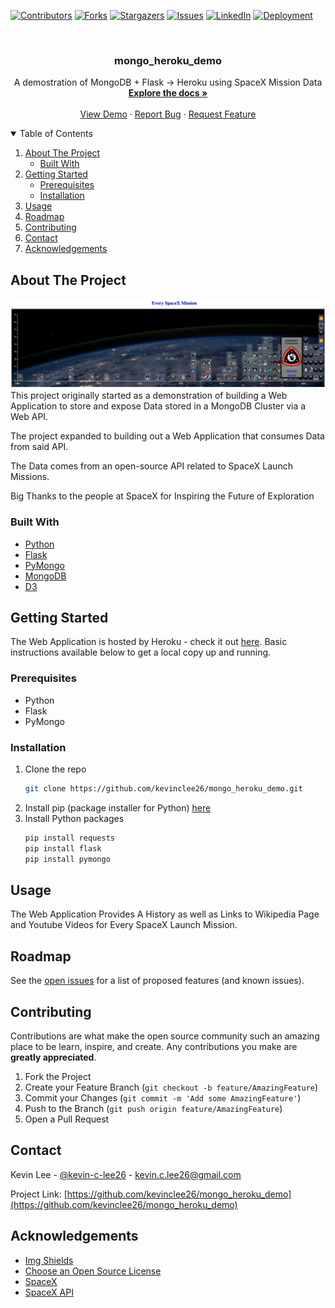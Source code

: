 <!-- Find and Replace All mongo_heroku_demo -->
<!-- Replace [product-screenshot] [product-url] -->
<!-- Other Badgets https://naereen.github.io/badges/ -->
[![Contributors][contributors-shield]][contributors-url]
[![Forks][forks-shield]][forks-url]
[![Stargazers][stars-shield]][stars-url]
[![Issues][issues-shield]][issues-url]
[![LinkedIn][linkedin-shield]][linkedin-url]
[![Deployment][heroku-shield]][product-url]
<!-- [![License][license-shield]][license-url] -->

<!-- PROJECT LOGO -->
<br />
<p align="center">
  <!-- <a href="https://github.com/kevinclee26/mongo_heroku_demo">
    <img src="images/logo.png" alt="Logo" width="80" height="80">
  </a> -->

  <h3 align="center">mongo_heroku_demo</h3>

  <p align="center">
    A demostration of MongoDB + Flask -> Heroku using SpaceX Mission Data
    <br />
    <a href="https://github.com/kevinclee26/mongo_heroku_demo"><strong>Explore the docs »</strong></a>
    <br />
    <br />
    <a href="https://mongo-heroku-demo.herokuapp.com/">View Demo</a>
    ·
    <a href="https://github.com/kevinclee26/mongo_heroku_demo/issues">Report Bug</a>
    ·
    <a href="https://github.com/kevinclee26/mongo_heroku_demo/issues">Request Feature</a>
  </p>
</p>

<!-- TABLE OF CONTENTS -->
<details open="open">
  <summary>Table of Contents</summary>
  <ol>
    <li>
      <a href="#about-the-project">About The Project</a>
      <ul>
        <li><a href="#built-with">Built With</a></li>
      </ul>
    </li>
    <li>
      <a href="#getting-started">Getting Started</a>
      <ul>
        <li><a href="#prerequisites">Prerequisites</a></li>
        <li><a href="#installation">Installation</a></li>
      </ul>
    </li>
    <li><a href="#usage">Usage</a></li>
    <li><a href="#roadmap">Roadmap</a></li>
    <li><a href="#contributing">Contributing</a></li>
	<!-- <li><a href="#license">License</a></li> -->
    <li><a href="#contact">Contact</a></li>
    <li><a href="#acknowledgements">Acknowledgements</a></li>
  </ol>
</details>

<!-- ABOUT THE PROJECT -->
## About The Project

[![Product Name Screen Shot][product-screenshot]][product-url]
This project originally started as a demonstration of building a Web Application to store and expose Data stored in a MongoDB Cluster via a Web API. 

The project expanded to building out a Web Application that consumes Data from said API. 

The Data comes from an open-source API related to SpaceX Launch Missions. 

Big Thanks to the people at SpaceX for Inspiring the Future of Exploration

### Built With

<!-- This section should list any major frameworks that you built your project using. Leave any add-ons/plugins for the acknowledgements section. Here are a few examples. -->

* [Python](https://www.python.org/)
* [Flask](https://flask.palletsprojects.com)
* [PyMongo](https://pymongo.readthedocs.io)
* [MongoDB](https://www.mongodb.com/)
* [D3](https://d3js.org/)

<!-- GETTING STARTED -->
## Getting Started

<!-- This is an example of how you may give instructions on setting up your project locally. To get a local copy up and running follow these simple example steps. -->

The Web Application is hosted by Heroku - check it out [here][product-url]. 
Basic instructions available below to get a local copy up and running. 

### Prerequisites

<!-- This is an example of how to list things you need to use the software and how to install them. -->
* Python
* Flask
* PyMongo

### Installation

1. Clone the repo
   ```sh
   git clone https://github.com/kevinclee26/mongo_heroku_demo.git
   ```
2. Install pip (package installer for Python)
   [here](https://pip.pypa.io/en/stable/installing/)
3. Install Python packages
   ```sh
   pip install requests
   pip install flask
   pip install pymongo
   ```

<!-- USAGE EXAMPLES -->
## Usage

<!-- Use this space to show useful examples of how a project can be used. Additional screenshots, code examples and demos work well in this space. You may also link to more resources. -->
The Web Application Provides A History as well as Links to Wikipedia Page and Youtube Videos for Every SpaceX Launch Mission. 

<!-- ROADMAP -->
## Roadmap

See the [open issues](https://github.com/kevinclee26/mongo_heroku_demo/issues) for a list of proposed features (and known issues).

<!-- CONTRIBUTING -->
## Contributing

Contributions are what make the open source community such an amazing place to be learn, inspire, and create. Any contributions you make are **greatly appreciated**.

1. Fork the Project
2. Create your Feature Branch (`git checkout -b feature/AmazingFeature`)
3. Commit your Changes (`git commit -m 'Add some AmazingFeature'`)
4. Push to the Branch (`git push origin feature/AmazingFeature`)
5. Open a Pull Request

<!-- LICENSE -->
<!-- ## License

Distributed under the MIT License. See `LICENSE` for more information.
 -->

<!-- CONTACT -->
## Contact

Kevin Lee - [@kevin-c-lee26][linkedin-url] - kevin.c.lee26@gmail.com

Project Link: [https://github.com/kevinclee26/mongo_heroku_demo](https://github.com/kevinclee26/mongo_heroku_demo)

<!-- ACKNOWLEDGEMENTS -->
## Acknowledgements

* [Img Shields](https://shields.io)
* [Choose an Open Source License](https://choosealicense.com)
* [SpaceX](https://www.spacex.com/)
* [SpaceX API](https://docs.spacexdata.com/)

<!-- MARKDOWN LINKS & IMAGES -->
<!-- https://www.markdownguide.org/basic-syntax/#reference-style-links -->
[contributors-shield]: https://img.shields.io/github/contributors/kevinclee26/mongo_heroku_demo.svg?style=for-the-badge
[contributors-url]: https://github.com/kevinclee26/mongo_heroku_demo/graphs/contributors
[forks-shield]: https://img.shields.io/github/forks/kevinclee26/mongo_heroku_demo.svg?style=for-the-badge
[forks-url]: https://github.com/kevinclee26/mongo_heroku_demo/network/members
[stars-shield]: https://img.shields.io/github/stars/kevinclee26/mongo_heroku_demo.svg?style=for-the-badge
[stars-url]: https://github.com/kevinclee26/mongo_heroku_demo/stargazers
[issues-shield]: https://img.shields.io/github/issues/kevinclee26/mongo_heroku_demo.svg?style=for-the-badge
[issues-url]: https://github.com/kevinclee26/mongo_heroku_demo/issues
<!-- [license-shield]: 
[license-url]:  -->
[linkedin-shield]: https://img.shields.io/badge/-LinkedIn-black.svg?style=for-the-badge&logo=linkedin&colorB=555
[linkedin-url]: https://www.linkedin.com/in/kevin-c-lee26/
[product-screenshot]: https://github.com/kevinclee26/mongo_heroku_demo/blob/main/static/img/example.png?raw=true
[product-url]: https://mongo-heroku-demo.herokuapp.com/
[heroku-shield]: https://img.shields.io/badge/%E2%86%91_Deploy_to-Heroku-7056bf.svg?style=for-the-badge